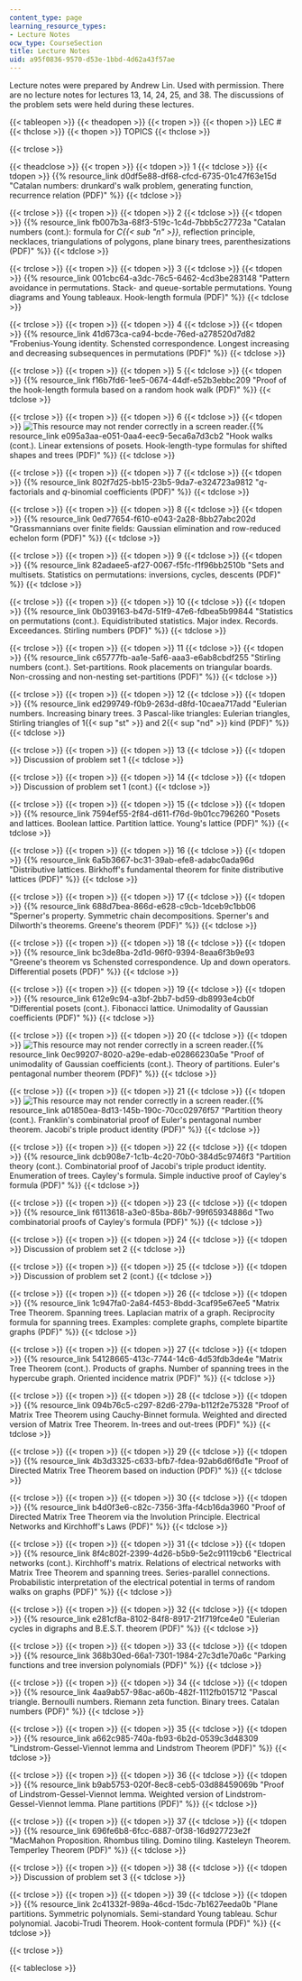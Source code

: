 ```yaml
---
content_type: page
learning_resource_types:
- Lecture Notes
ocw_type: CourseSection
title: Lecture Notes
uid: a95f0836-9570-d53e-1bbd-4d62a43f57ae
---
```

Lecture notes were prepared by Andrew Lin. Used with permission. There are no lecture notes for lectures 13, 14, 24, 25, and 38. The discussions of the problem sets were held during these lectures.

{{< tableopen >}}
{{< theadopen >}}
{{< tropen >}}
{{< thopen >}}
LEC #
{{< thclose >}}
{{< thopen >}}
TOPICS
{{< thclose >}}

{{< trclose >}}

{{< theadclose >}}
{{< tropen >}}
{{< tdopen >}}
1
{{< tdclose >}}
{{< tdopen >}}
{{% resource_link d0df5e88-df68-cfcd-6735-01c47f63e15d "Catalan numbers: drunkard's walk problem, generating function, recurrence relation (PDF)" %}}
{{< tdclose >}}

{{< trclose >}}
{{< tropen >}}
{{< tdopen >}}
2
{{< tdclose >}}
{{< tdopen >}}
{{% resource_link fb007b3a-68f3-519c-1c4d-7bbb5c27723a "Catalan numbers (cont.): formula for _C{{< sub \"n\" >}}_, reflection principle, necklaces, triangulations of polygons, plane binary trees, parenthesizations (PDF)" %}}
{{< tdclose >}}

{{< trclose >}}
{{< tropen >}}
{{< tdopen >}}
3
{{< tdclose >}}
{{< tdopen >}}
{{% resource_link 001cbc64-a3dc-76c5-6462-4cd3be283148 "Pattern avoidance in permutations. Stack- and queue-sortable permutations. Young diagrams and Young tableaux. Hook-length formula (PDF)" %}}
{{< tdclose >}}

{{< trclose >}}
{{< tropen >}}
{{< tdopen >}}
4
{{< tdclose >}}
{{< tdopen >}}
{{% resource_link 41d673ca-ca94-bcde-76ed-a278520d7d82 "Frobenius-Young identity. Schensted correspondence. Longest increasing and decreasing subsequences in permutations (PDF)" %}}
{{< tdclose >}}

{{< trclose >}}
{{< tropen >}}
{{< tdopen >}}
5
{{< tdclose >}}
{{< tdopen >}}
{{% resource_link f16b7fd6-1ee5-0674-44df-e52b3ebbc209 "Proof of the hook-length formula based on a random hook walk (PDF)" %}}
{{< tdclose >}}

{{< trclose >}}
{{< tropen >}}
{{< tdopen >}}
6
{{< tdclose >}}
{{< tdopen >}}
![This resource may not render correctly in a screen reader.](/images/inacessible.gif){{% resource_link e095a3aa-e051-0aa4-eec9-5eca6a7d3cb2 "Hook walks (cont.). Linear extensions of posets. Hook-length-type formulas for shifted shapes and trees (PDF)" %}}
{{< tdclose >}}

{{< trclose >}}
{{< tropen >}}
{{< tdopen >}}
7
{{< tdclose >}}
{{< tdopen >}}
{{% resource_link 802f7d25-bb15-23b5-9da7-e324723a9812 "_q_\-factorials and _q_\-binomial coefficients (PDF)" %}}
{{< tdclose >}}

{{< trclose >}}
{{< tropen >}}
{{< tdopen >}}
8
{{< tdclose >}}
{{< tdopen >}}
{{% resource_link 0ed77654-f610-e043-2a28-8bb27abc202d "Grassmannians over finite fields: Gaussian elimination and row-reduced echelon form (PDF)" %}}
{{< tdclose >}}

{{< trclose >}}
{{< tropen >}}
{{< tdopen >}}
9
{{< tdclose >}}
{{< tdopen >}}
{{% resource_link 82adaee5-af27-0067-f5fc-f1f96bb2510b "Sets and multisets. Statistics on permutations: inversions, cycles, descents (PDF)" %}}
{{< tdclose >}}

{{< trclose >}}
{{< tropen >}}
{{< tdopen >}}
10
{{< tdclose >}}
{{< tdopen >}}
{{% resource_link 0b039163-b47d-51f9-47e6-fdbea5b99844 "Statistics on permutations (cont.). Equidistributed statistics. Major index. Records. Exceedances. Stirling numbers (PDF)" %}}
{{< tdclose >}}

{{< trclose >}}
{{< tropen >}}
{{< tdopen >}}
11
{{< tdclose >}}
{{< tdopen >}}
{{% resource_link c65777fb-aa1e-5af6-aaa3-e6ab8cbdf255 "Stirling numbers (cont.). Set-partitions. Rook placements on triangular boards. Non-crossing and non-nesting set-partitions (PDF)" %}}
{{< tdclose >}}

{{< trclose >}}
{{< tropen >}}
{{< tdopen >}}
12
{{< tdclose >}}
{{< tdopen >}}
{{% resource_link ed299749-f0b9-263d-d8fd-10caea717add "Eulerian numbers. Increasing binary trees. 3 Pascal-like triangles: Eulerian triangles, Stirling triangles of 1{{< sup \"st\" >}} and 2{{< sup \"nd\" >}} kind (PDF)" %}}
{{< tdclose >}}

{{< trclose >}}
{{< tropen >}}
{{< tdopen >}}
13
{{< tdclose >}}
{{< tdopen >}}
Discussion of problem set 1
{{< tdclose >}}

{{< trclose >}}
{{< tropen >}}
{{< tdopen >}}
14
{{< tdclose >}}
{{< tdopen >}}
Discussion of problem set 1 (cont.)
{{< tdclose >}}

{{< trclose >}}
{{< tropen >}}
{{< tdopen >}}
15
{{< tdclose >}}
{{< tdopen >}}
{{% resource_link 7594ef55-2f84-d611-f76d-9b01cc796260 "Posets and lattices. Boolean lattice. Partition lattice. Young's lattice (PDF)" %}}
{{< tdclose >}}

{{< trclose >}}
{{< tropen >}}
{{< tdopen >}}
16
{{< tdclose >}}
{{< tdopen >}}
{{% resource_link 6a5b3667-bc31-39ab-efe8-adabc0ada96d "Distributive lattices. Birkhoff's fundamental theorem for finite distributive lattices (PDF)" %}}
{{< tdclose >}}

{{< trclose >}}
{{< tropen >}}
{{< tdopen >}}
17
{{< tdclose >}}
{{< tdopen >}}
{{% resource_link 688d7bea-866d-e628-c9cb-1dceb9c1bb06 "Sperner's property. Symmetric chain decompositions. Sperner's and Dilworth's theorems. Greene's theorem (PDF)" %}}
{{< tdclose >}}

{{< trclose >}}
{{< tropen >}}
{{< tdopen >}}
18
{{< tdclose >}}
{{< tdopen >}}
{{% resource_link bc3de8ba-2d1d-96f0-9394-8eaa6f3b9e93 "Greene's theorem vs Schensted correspondence. Up and down operators. Differential posets (PDF)" %}}
{{< tdclose >}}

{{< trclose >}}
{{< tropen >}}
{{< tdopen >}}
19
{{< tdclose >}}
{{< tdopen >}}
{{% resource_link 612e9c94-a3bf-2bb7-bd59-db8993e4cb0f "Differential posets (cont.). Fibonacci lattice. Unimodality of Gaussian coefficients (PDF)" %}}
{{< tdclose >}}

{{< trclose >}}
{{< tropen >}}
{{< tdopen >}}
20
{{< tdclose >}}
{{< tdopen >}}
![This resource may not render correctly in a screen reader.](/images/inacessible.gif){{% resource_link 0ec99207-8020-a29e-edab-e02866230a5e "Proof of unimodality of Gaussian coefficients (cont.). Theory of partitions. Euler's pentagonal number theorem (PDF)" %}}
{{< tdclose >}}

{{< trclose >}}
{{< tropen >}}
{{< tdopen >}}
21
{{< tdclose >}}
{{< tdopen >}}
![This resource may not render correctly in a screen reader.](/images/inacessible.gif){{% resource_link a01850ea-8d13-145b-190c-70cc02976f57 "Partition theory (cont.). Franklin's combinatorial proof of Euler's pentagonal number theorem. Jacobi's triple product identity (PDF)" %}}
{{< tdclose >}}

{{< trclose >}}
{{< tropen >}}
{{< tdopen >}}
22
{{< tdclose >}}
{{< tdopen >}}
{{% resource_link dcb908e7-1c1b-4c20-70b0-384d5c9746f3 "Partition theory (cont.). Combinatorial proof of Jacobi's triple product identity. Enumeration of trees. Cayley's formula. Simple inductive proof of Cayley's formula (PDF)" %}}
{{< tdclose >}}

{{< trclose >}}
{{< tropen >}}
{{< tdopen >}}
23
{{< tdclose >}}
{{< tdopen >}}
{{% resource_link f6113618-a3e0-85ba-86b7-99f65934886d "Two combinatorial proofs of Cayley's formula (PDF)" %}}
{{< tdclose >}}

{{< trclose >}}
{{< tropen >}}
{{< tdopen >}}
24
{{< tdclose >}}
{{< tdopen >}}
Discussion of problem set 2
{{< tdclose >}}

{{< trclose >}}
{{< tropen >}}
{{< tdopen >}}
25
{{< tdclose >}}
{{< tdopen >}}
Discussion of problem set 2 (cont.)
{{< tdclose >}}

{{< trclose >}}
{{< tropen >}}
{{< tdopen >}}
26
{{< tdclose >}}
{{< tdopen >}}
{{% resource_link 1c947fa0-2a84-f453-8bdd-3caf95e67ee5 "Matrix Tree Theorem. Spanning trees. Laplacian matrix of a graph. Reciprocity formula for spanning trees. Examples: complete graphs, complete bipartite graphs (PDF)" %}}
{{< tdclose >}}

{{< trclose >}}
{{< tropen >}}
{{< tdopen >}}
27
{{< tdclose >}}
{{< tdopen >}}
{{% resource_link 54128665-413c-7744-14c6-4d53fdb3de4e "Matrix Tree Theorem (cont.). Products of graphs. Number of spanning trees in the hypercube graph. Oriented incidence matrix (PDF)" %}}
{{< tdclose >}}

{{< trclose >}}
{{< tropen >}}
{{< tdopen >}}
28
{{< tdclose >}}
{{< tdopen >}}
{{% resource_link 094b76c5-c297-82d6-279a-b112f2e75328 "Proof of Matrix Tree Theorem using Cauchy-Binnet formula. Weighted and directed version of Matrix Tree Theorem. In-trees and out-trees (PDF)" %}}
{{< tdclose >}}

{{< trclose >}}
{{< tropen >}}
{{< tdopen >}}
29
{{< tdclose >}}
{{< tdopen >}}
{{% resource_link 4b3d3325-c633-bfb7-fdea-92ab6d6f6d1e "Proof of Directed Matrix Tree Theorem based on induction (PDF)" %}}
{{< tdclose >}}

{{< trclose >}}
{{< tropen >}}
{{< tdopen >}}
30
{{< tdclose >}}
{{< tdopen >}}
{{% resource_link b4d0f3e6-c82c-7356-3ffa-f4cb16da3960 "Proof of Directed Matrix Tree Theorem via the Involution Principle. Electrical Networks and Kirchhoff's Laws (PDF)" %}}
{{< tdclose >}}

{{< trclose >}}
{{< tropen >}}
{{< tdopen >}}
31
{{< tdclose >}}
{{< tdopen >}}
{{% resource_link 8f4c802f-2399-4d26-b5b9-5e2c91119cb6 "Electrical networks (cont.). Kirchhoff's matrix. Relations of electrical networks with Matrix Tree Theorem and spanning trees. Series-parallel connections. Probabilistic interpretation of the electrical potential in terms of random walks on graphs (PDF)" %}}
{{< tdclose >}}

{{< trclose >}}
{{< tropen >}}
{{< tdopen >}}
32
{{< tdclose >}}
{{< tdopen >}}
{{% resource_link e281cf8a-8102-84f8-8917-21f719fce4e0 "Eulerian cycles in digraphs and B.E.S.T. theorem (PDF)" %}}
{{< tdclose >}}

{{< trclose >}}
{{< tropen >}}
{{< tdopen >}}
33
{{< tdclose >}}
{{< tdopen >}}
{{% resource_link 368b30ed-66a1-7301-1984-27c3d1e70a6c "Parking functions and tree inversion polynomials (PDF)" %}}
{{< tdclose >}}

{{< trclose >}}
{{< tropen >}}
{{< tdopen >}}
34
{{< tdclose >}}
{{< tdopen >}}
{{% resource_link 4aa9ab57-98ac-a60b-482f-1112fb015712 "Pascal triangle. Bernoulli numbers. Riemann zeta function. Binary trees. Catalan numbers (PDF)" %}}
{{< tdclose >}}

{{< trclose >}}
{{< tropen >}}
{{< tdopen >}}
35
{{< tdclose >}}
{{< tdopen >}}
{{% resource_link a662c985-740a-fb93-6b2d-0539c3d48309 "Lindstrom-Gessel-Viennot lemma and Lindstrom Theorem (PDF)" %}}
{{< tdclose >}}

{{< trclose >}}
{{< tropen >}}
{{< tdopen >}}
36
{{< tdclose >}}
{{< tdopen >}}
{{% resource_link b9ab5753-020f-8ec8-ceb5-03d88459069b "Proof of Lindstrom-Gessel-Viennot lemma. Weighted version of Lindstrom-Gessel-Viennot lemma. Plane partitions (PDF)" %}}
{{< tdclose >}}

{{< trclose >}}
{{< tropen >}}
{{< tdopen >}}
37
{{< tdclose >}}
{{< tdopen >}}
{{% resource_link 696fe6b8-6fcc-6887-0f38-16d927723e2f "MacMahon Proposition. Rhombus tiling. Domino tiling. Kasteleyn Theorem. Temperley Theorem (PDF)" %}}
{{< tdclose >}}

{{< trclose >}}
{{< tropen >}}
{{< tdopen >}}
38
{{< tdclose >}}
{{< tdopen >}}
Discussion of problem set 3
{{< tdclose >}}

{{< trclose >}}
{{< tropen >}}
{{< tdopen >}}
39
{{< tdclose >}}
{{< tdopen >}}
{{% resource_link 2c41332f-989a-46cd-15dc-7b1627eeda0b "Plane partitions. Symmetric polynomials. Semi-standard Young tableau. Schur polynomial. Jacobi-Trudi Theorem. Hook-content formula (PDF)" %}}
{{< tdclose >}}

{{< trclose >}}

{{< tableclose >}}